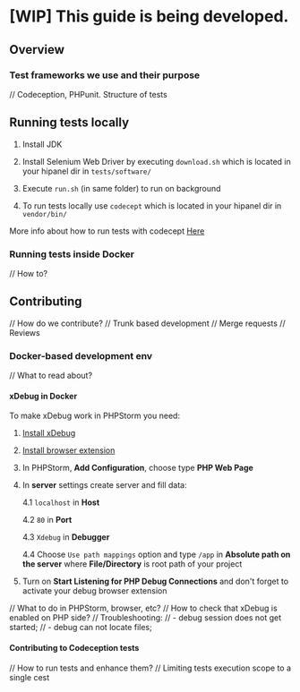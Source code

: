 # [WIP] This guide is being developed.



## Overview

### Test frameworks we use and their purpose

// Codeception, PHPunit. Structure of tests

## Running tests locally

1. Install JDK

2. Install Selenium Web Driver by executing `download.sh` which is located in your hipanel dir in `tests/software/`

3. Execute `run.sh` (in same folder) to run on background

4. To run tests locally use `codecept` which is located in your hipanel dir in `vendor/bin/`

More info about how to run tests with codecept [Here](https://codeception.com/docs/02-GettingStarted#Running-Tests)

### Running tests inside Docker

// How to?


## Contributing

// How do we contribute?
// Trunk based development
// Merge requests
// Reviews

### Docker-based development env

// What to read about?

#### xDebug in Docker

To make xDebug work in PHPStorm you need:

1. [Install xDebug](https://confluence.jetbrains.com/display/PhpStorm/Xdebug+Installation+Guide)

2. [Install browser extension](https://confluence.jetbrains.com/display/PhpStorm/Browser+Debugging+Extensions)

3. In PHPStorm, __Add Configuration__, choose type __PHP Web Page__

4. In __server__ settings create server and fill data:

   4.1 `localhost` in __Host__

   4.2 `80` in __Port__

   4.3 `Xdebug` in __Debugger__

   4.4 Choose `Use path mappings` option and
       type `/app` in __Absolute path on the server__
       where __File/Directory__ is root path of your project

5. Turn on __Start Listening for PHP Debug Connections__ and
   don't forget to activate your debug browser extension

// What to do in PHPStorm, browser, etc?
// How to check that xDebug is enabled on PHP side?
// Troubleshooting:
// - debug session does not get started;
// - debug can not locate files;

#### Contributing to Codeception tests

// How to run tests and enhance them?
// Limiting tests execution scope to a single cest

